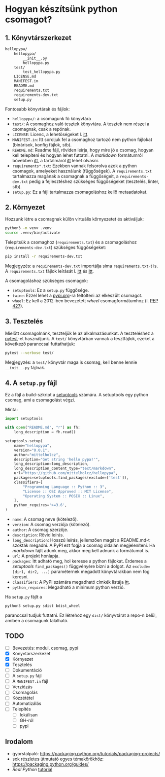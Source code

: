 # Hogyan készítsünk python csomagot?

## 1. Könyvtárszerkezet

```txt
hellopypa/
    hellopypa/
        __init__.py
        hellopypa.py
    test/
        test_hellopypa.py
    LICENSE.md
    MANIFEST.in
    README.md
    requirements.txt
    requirements-dev.txt
    setup.py
```

Fontosabb könyvtárak és fájlok:

- `hellopypa/`: a csomagunk fő könyvtára
- `test/`: A csomaghoz való tesztek könyvtára. A tesztek nem részei a csomagnak, csak a repónak.
- `LICENSE`: Licenc, a lehetőségeket l. [itt](https://choosealicense.com/).
- `MANIFEST.in`: Itt soroljuk fel a csomaghoz tartozó nem python fájlokat (binárisok, konfig fájlok, stb).
- `README.md`: Readme fájl, röviden leírja, hogy mire jó a csomag, hogyan kell telepíteni és hogyan lehet futtatni. A *markdown* formátumról bővebben [itt](https://guides.github.com/features/mastering-markdown/), a tartalmáról [itt](https://dbader.org/blog/write-a-great-readme-for-your-github-project) lehet olvasni.
- `requirements*.txt`: Ezekben vannak felsorolva azok a python csomagok, amelyeket használunk (függőségek). A `requirements.txt` tartalmazza magának a csomagnak a függőségeit, a `requirements-dev.txt` pedig a fejlesztéshez szükséges függőségeket (tesztelés, linter, stb).
- `setup.py`: Ez a fájl tartalmazza csomagoláshoz kellő metaadatokat.

## 2. Környezet

Hozzunk létre a csomagnak külön virtuális környezetet és aktiváljuk:

```sh
python3 -m venv .venv
source .venv/bin/activate
```

Telepítsük a csomaghoz (`requirements.txt`) és a csomagoláshoz (`requirements-dev.txt`) szükséges függőségeket:

```sh
pip install -r requirements-dev.txt
```

Megjegyzés: a `requirements-dev.txt` importálja sima `requirements.txt`-t is. A `requirements.txt` fájlok leírását l. [itt](https://pip.pypa.io/en/stable/reference/pip_install/#requirements-file-format) és [itt](https://pip.pypa.io/en/stable/user_guide/#requirements-files).

A csomagoláshoz szükséges csomagok:

- `setuptools`: Ez a `setup.py` függősége.
- `twine`: Ezzel lehet a [pypi.org](https://pypi.org/)-ra feltölteni az elkészült csomagot.
- `wheel`: Ez kell a 2012-ben bevezetett *wheel* csomagformátumhoz (l. [PEP 427](https://www.python.org/dev/peps/pep-0427/)).

## 3. Tesztelés

Mielőtt csomagolnánk, teszteljük le az alkalmazásunkat. A teszteléshez a [pytest](https://docs.pytest.org/en/latest/)-et használjunk. A `test/` könyvtárban vannak a tesztfájlok, ezeket a következő paranccsal futtathatjuk:

```sh
pytest --verbose test/
```

Megjegyzés: a `test/` könyvtár maga is csomag, kell benne lennie `__init__.py` fájlnak.

## 4. A `setup.py` fájl

Ez a fájl a build-szkript a [setuptools](https://setuptools.readthedocs.io/en/latest/) számára. A setuptools egy python csomag, ami a csomagolást végzi.

Minta:

```py
import setuptools

with open("README.md", "r") as fh:
    long_description = fh.read()

setuptools.setup(
    name="hellopypa",
    version="0.0.1",
    author="mittelholcz",
    description="Get string 'hello pypa!'",
    long_description=long_description,
    long_description_content_type="text/markdown",
    url="https://github.com/mittelholcz/hellopypa",
    packages=setuptools.find_packages(exclude=['test']),
    classifiers=[
        "Programming Language :: Python :: 3",
        "License :: OSI Approved :: MIT License",
        "Operating System :: POSIX :: Linux",
    ],
    python_requires='>=3.6',
)
```

- `name`: A csomag neve (kötelező).
- `verzion`: A csomag verziója (kötelező).
- `author`: A csomag szerzője.
- `description`: Rövid leírás.
- `long_description`: Hosszú leírás, jellemzően magát a README.md-t szokták megadni. A PyPI ezt fogja a csomag oldalán megjeleníteni. Ha *markdown* fájlt adunk meg, akkor meg kell adnunk a formátumot is.
- `url`: A projekt honlapja.
- `packages`: Itt adható meg, hol keresse a python fájlokat. Érdemes a *setuptools* `find_packages()` függvényére bizni a dolgot. Az `exclude=[dir1, dir2, ...]` paraméternek megadott könyvtárakban nem fog keresni.
- `classifiers`: A PyPI számára megadható címkék listája [itt](https://pypi.org/classifiers/).
- `python_requires`: Megadható a minimum python verzió.

Ha `setup.py` fájlt a

```sh
python3 setup.py sdist bdist_wheel
```

paranccsal tudjuk futtatni. Ez létrehoz egy `dist/` könyvtárat a repo-n belül, amiben a csomagunk található.

## TODO

- [ ] Bevezetés: modul, csomag, pypi
- [x] Könyvtárszerkezet
- [x] Környezet
- [x] Tesztelés
- [ ] Dokumentáció
- [ ] A `setup.py` fájl
- [ ] A `MANIFEST.in` fájl
- [ ] Verziózás
- [ ] Csomagolás
- [ ] Közzététel
- [ ] Automatizálás
- [ ] Telepítés
  - [ ] lokálisan
  - [ ] GH-ról
  - [ ] pypi

## Irodalom

- gyorstalpaló: <https://packaging.python.org/tutorials/packaging-projects/>
- sok részletes útmutató egyes témakörökhöz: <https://packaging.python.org/guides/>
- *Real Python* [tutorial](<https://realpython.com/pypi-publish-python-package/>)

